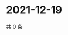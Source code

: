 # 2021-12-19

共 0 条

<!-- BEGIN WEIBO -->
<!-- 最后更新时间 Sun Dec 19 2021 06:09:06 GMT+0800 (China Standard Time) -->

<!-- END WEIBO -->
